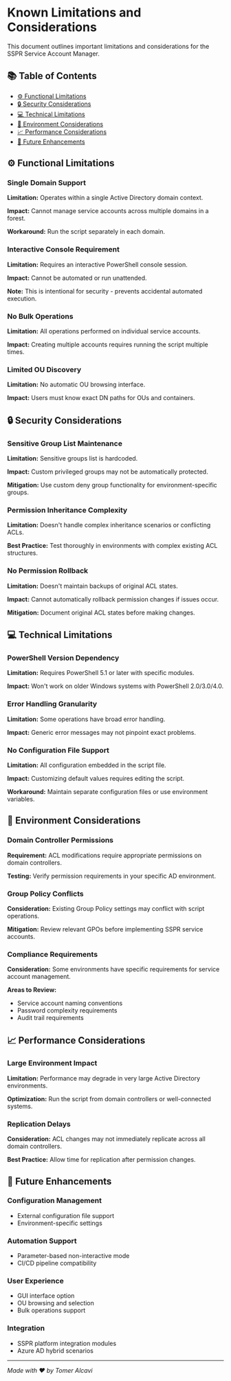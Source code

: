 # Known Limitations and Considerations

This document outlines important limitations and considerations for the SSPR Service Account Manager.

## 📚 Table of Contents
- [⚙️ Functional Limitations](#️-functional-limitations)
- [🔒 Security Considerations](#-security-considerations)
- [💻 Technical Limitations](#-technical-limitations)
- [🎯 Environment Considerations](#-environment-considerations)
- [📈 Performance Considerations](#-performance-considerations)
- [🚀 Future Enhancements](#-future-enhancements)

## ⚙️ Functional Limitations

### Single Domain Support
**Limitation:** Operates within a single Active Directory domain context.

**Impact:** Cannot manage service accounts across multiple domains in a forest.

**Workaround:** Run the script separately in each domain.

### Interactive Console Requirement
**Limitation:** Requires an interactive PowerShell console session.

**Impact:** Cannot be automated or run unattended.

**Note:** This is intentional for security - prevents accidental automated execution.

### No Bulk Operations
**Limitation:** All operations performed on individual service accounts.

**Impact:** Creating multiple accounts requires running the script multiple times.

### Limited OU Discovery
**Limitation:** No automatic OU browsing interface.

**Impact:** Users must know exact DN paths for OUs and containers.

## 🔒 Security Considerations

### Sensitive Group List Maintenance
**Limitation:** Sensitive groups list is hardcoded.

**Impact:** Custom privileged groups may not be automatically protected.

**Mitigation:** Use custom deny group functionality for environment-specific groups.

### Permission Inheritance Complexity
**Limitation:** Doesn't handle complex inheritance scenarios or conflicting ACLs.

**Best Practice:** Test thoroughly in environments with complex existing ACL structures.

### No Permission Rollback
**Limitation:** Doesn't maintain backups of original ACL states.

**Impact:** Cannot automatically rollback permission changes if issues occur.

**Mitigation:** Document original ACL states before making changes.

## 💻 Technical Limitations

### PowerShell Version Dependency
**Limitation:** Requires PowerShell 5.1 or later with specific modules.

**Impact:** Won't work on older Windows systems with PowerShell 2.0/3.0/4.0.

### Error Handling Granularity
**Limitation:** Some operations have broad error handling.

**Impact:** Generic error messages may not pinpoint exact problems.

### No Configuration File Support
**Limitation:** All configuration embedded in the script file.

**Impact:** Customizing default values requires editing the script.

**Workaround:** Maintain separate configuration files or use environment variables.

## 🎯 Environment Considerations

### Domain Controller Permissions
**Requirement:** ACL modifications require appropriate permissions on domain controllers.

**Testing:** Verify permission requirements in your specific AD environment.

### Group Policy Conflicts
**Consideration:** Existing Group Policy settings may conflict with script operations.

**Mitigation:** Review relevant GPOs before implementing SSPR service accounts.

### Compliance Requirements
**Consideration:** Some environments have specific requirements for service account management.

**Areas to Review:**
- Service account naming conventions
- Password complexity requirements
- Audit trail requirements

## 📈 Performance Considerations

### Large Environment Impact
**Limitation:** Performance may degrade in very large Active Directory environments.

**Optimization:** Run the script from domain controllers or well-connected systems.

### Replication Delays
**Consideration:** ACL changes may not immediately replicate across all domain controllers.

**Best Practice:** Allow time for replication after permission changes.

## 🚀 Future Enhancements

### Configuration Management
- External configuration file support
- Environment-specific settings

### Automation Support
- Parameter-based non-interactive mode
- CI/CD pipeline compatibility

### User Experience
- GUI interface option
- OU browsing and selection
- Bulk operations support

### Integration
- SSPR platform integration modules
- Azure AD hybrid scenarios

---

_Made with ❤️ by Tomer Alcavi_
